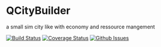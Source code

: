 QCityBuilder
============

a small sim city like with economy and ressource mangement

[![Build Status](https://travis-ci.org/julienlopez/QCityBuilder.png?branch=master)](https://travis-ci.org/julienlopez/QCityBuilder)
[![Coverage Status](https://img.shields.io/coveralls/julienlopez/QCityBuilder.svg)](https://coveralls.io/r/julienlopez/QCityBuilder)
[![Github Issues](https://img.shields.io/github/issues/julienlopez/QCityBuilder.svg)](http://github.com/julienlopez/QCityBuilder)